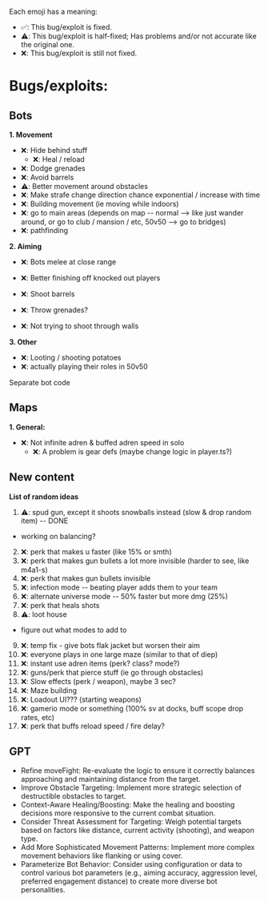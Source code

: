

Each emoji has a meaning:
- ✅: This bug/exploit is fixed.
- ⚠️: This bug/exploit is half-fixed; Has problems and/or not accurate like the original one.
- ❌: This bug/exploit is still not fixed.

# Bugs/exploits:
## Bots
**1. Movement**
- ❌: Hide behind stuff
  - ❌: Heal / reload
- ❌: Dodge grenades
- ❌: Avoid barrels
- ⚠️: Better movement around obstacles
- ❌: Make strafe change direction chance exponential / increase with time
- ❌: Building movement (ie moving while indoors)
- ❌: go to main areas (depends on map -- normal --> like just wander around, or go to club / mansion / etc, 50v50 --> go to bridges)
- ❌: pathfinding

**2. Aiming**
- ❌: Bots melee at close range
- ❌: Better finishing off knocked out players
- ❌: Shoot barrels

- ❌: Throw grenades?

- ❌: Not trying to shoot through walls

**3. Other**
- ❌: Looting / shooting potatoes
- ❌: actually playing their roles in 50v50



Separate bot code


## Maps
**1. General:**
- ❌: Not infinite adren & buffed adren speed in solo
  - ❌: A problem is gear defs (maybe change logic in player.ts?)


## New content
**List of random ideas**
1) ⚠️: spud gun, except it shoots snowballs instead (slow & drop random item) -- DONE
  - working on balancing?
2) ❌: perk that makes u faster (like 15% or smth)
3) ❌: perk that makes gun bullets a lot more invisible (harder to see, like m4a1-s)
4) ❌: perk that makes gun bullets invisible
5) ❌: infection mode -- beating player adds them to your team
6) ❌: alternate universe mode -- 50% faster but more dmg (25%) 
7) ❌: perk that heals shots
8) ⚠️: loot house
  - figure out what modes to add to
9) ❌: temp fix - give bots flak jacket but worsen their aim
10) ❌: everyone plays in one large maze (similar to that of diep)
11) ❌: instant use adren items (perk? class? mode?)
12) ❌: guns/perk that pierce stuff (ie go through obstacles)
13) ❌: Slow effects (perk / weapon), maybe 3 sec?
14) ❌: Maze building
15) ❌: Loadout UI??? (starting weapons)
16) ❌: gamerio mode or something (100% sv at docks, buff scope drop rates, etc)
17) ❌: perk that buffs reload speed / fire delay?


## GPT
- Refine moveFight: Re-evaluate the logic to ensure it correctly balances approaching and maintaining distance from the target.
- Improve Obstacle Targeting: Implement more strategic selection of destructible obstacles to target.
- Context-Aware Healing/Boosting: Make the healing and boosting decisions more responsive to the current combat situation.
- Consider Threat Assessment for Targeting: Weigh potential targets based on factors like distance, current activity (shooting), and weapon type.
- Add More Sophisticated Movement Patterns: Implement more complex movement behaviors like flanking or using cover.
- Parameterize Bot Behavior: Consider using configuration or data to control various bot parameters (e.g., aiming accuracy, aggression level, preferred engagement distance) to create more diverse bot personalities.